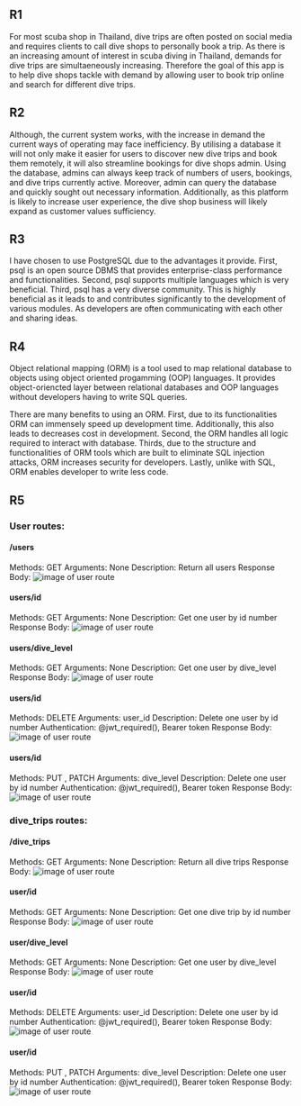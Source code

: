 ## R1
For most scuba shop in Thailand, dive trips are often posted on social media and requires clients to call dive shops to personally book a trip. As there is an increasing amount of interest in scuba diving in Thailand, demands for dive trips are simultaeneously increasing. Therefore the goal of this app is to help dive shops tackle with demand by allowing user to book trip online and search for different dive trips.

## R2
Although, the current system works, with the increase in demand the current ways of operating may face inefficiency. By utilising a database it will not only make it easier for users to discover new dive trips and book them remotely, it will also streamline bookings for dive shops admin. Using the database, admins can always keep track of numbers of users, bookings, and dive trips currently active. Moreover, admin can query the database and quickly sought out necessary information. Additionally, as this platform is likely to increase user experience, the dive shop business will likely expand as customer values sufficiency.

## R3
I have chosen to use PostgreSQL due to the advantages it provide. First, psql is an open source DBMS that provides enterprise-class performance and functionalities. Second, psql supports multiple languages which is very beneficial. Third, psql has a very diverse community. This is highly beneficial as it leads to and contributes significantly to the development of various modules. As developers are often communicating with each other and sharing ideas.

## R4
Object relational mapping (ORM) is a tool used to map relational database to objects using object oriented progamming (OOP) languages. It provides object-oriencted layer between relational databases and OOP languages without developers having to write SQL queries.

There are many benefits to using an ORM. First, due to its functionalities ORM can immensely speed up development time. Additionally, this also leads to decreases cost in development. Second, the ORM handles all logic required to interact with database. Thirds, due to the structure and functionalities of ORM tools which are built to eliminate SQL injection attacks, ORM increases security for developers. Lastly, unlike with SQL, ORM enables developer to write less code.

## R5
### User routes:
#### /users
Methods: GET
Arguments: None
Description: Return all users
Response Body:
![image of user route](Resources/user.png)

#### users/id
Methods: GET
Arguments: None
Description: Get one user by id number
Response Body:
![image of user route](Resources/user:1.png)

#### users/dive_level
Methods: GET
Arguments: None
Description: Get one user by dive_level
Response Body:
![image of user route](Resources/user:dive_level.png)

#### users/id
Methods: DELETE
Arguments: user_id
Description: Delete one user by id number
Authentication: @jwt_required(), Bearer token
Response Body:
![image of user route](Resources/user(delete).png)

#### users/id
Methods: PUT , PATCH
Arguments: dive_level
Description: Delete one user by id number
Authentication: @jwt_required(), Bearer token
Response Body:
![image of user route](Resources/user(patch).png)

### dive_trips routes:
#### /dive_trips
Methods: GET
Arguments: None
Description: Return all dive trips
Response Body:
![image of user route](Resources/all_dt.png)

#### user/id
Methods: GET
Arguments: None
Description: Get one dive trip by id number
Response Body:
![image of user route](Resources/user:1.png)

#### user/dive_level
Methods: GET
Arguments: None
Description: Get one user by dive_level
Response Body:
![image of user route](resources/user:dive_level.png)

#### user/id
Methods: DELETE
Arguments: user_id
Description: Delete one user by id number
Authentication: @jwt_required(), Bearer token
Response Body:
![image of user route](resources/user(delete).png)

#### user/id
Methods: PUT , PATCH
Arguments: dive_level
Description: Delete one user by id number
Authentication: @jwt_required(), Bearer token
Response Body:
![image of user route](resources/user(patch).png)